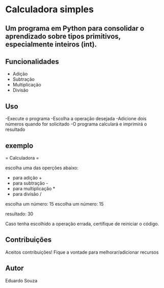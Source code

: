 # Calculadora simples

## Um programa em Python para consolidar o aprendizado sobre tipos primitivos, especialmente inteiros (int).

## Funcionalidades

- Adição
- Subtração
- Multiplicação
- Divisão

## Uso

-Execute o programa
-Escolha a operação desejada
-Adicione dois números quando for solicitado
-O programa calculará e imprimirá o resultado

## exemplo

=       Calculadora       =

escolha uma das operções abaixo:
- para adição +
- para subtração -
- para multiplicação *
- para divisão /

escolha um número: 15
escolha um número: 15

resultado: 30

Caso tenha escolhido a operação errada, certifique de reiniciar o código.

## Contribuições 

Aceitos contribuições! Fique a vontade para melhorar/adicionar recursos

## Autor

Eduardo Souza
